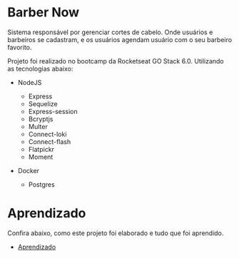 # Barber Now

Sistema responsável por gerenciar cortes de cabelo.
Onde usuários e barbeiros se cadastram, e os usuários agendam usuário com o seu barbeiro favorito.

Projeto foi realizado no bootcamp da Rocketseat GO Stack 6.0.
Utilizando as tecnologias abaixo:

- NodeJS

  - Express
  - Sequelize
  - Express-session
  - Bcryptjs
  - Multer
  - Connect-loki
  - Connect-flash
  - Flatpickr
  - Moment

- Docker

  - Postgres

# Aprendizado

Confira abaixo, como este projeto foi elaborado e tudo que foi aprendido.

- [Aprendizado](https://github.com/lucasromagnoli/BarberNow/wiki)
